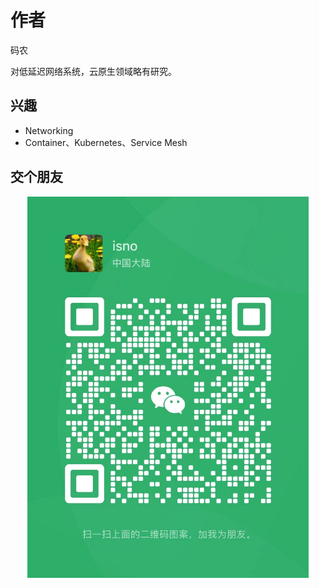 # 作者

码农

对低延迟网络系统，云原生领域略有研究。

## 兴趣

- Networking
- Container、Kubernetes、Service Mesh

## 交个朋友 

<div  align="center">
	<img src="./assets/webchat.jpg" width = "450"  align=center />
	<p></p>
</div>